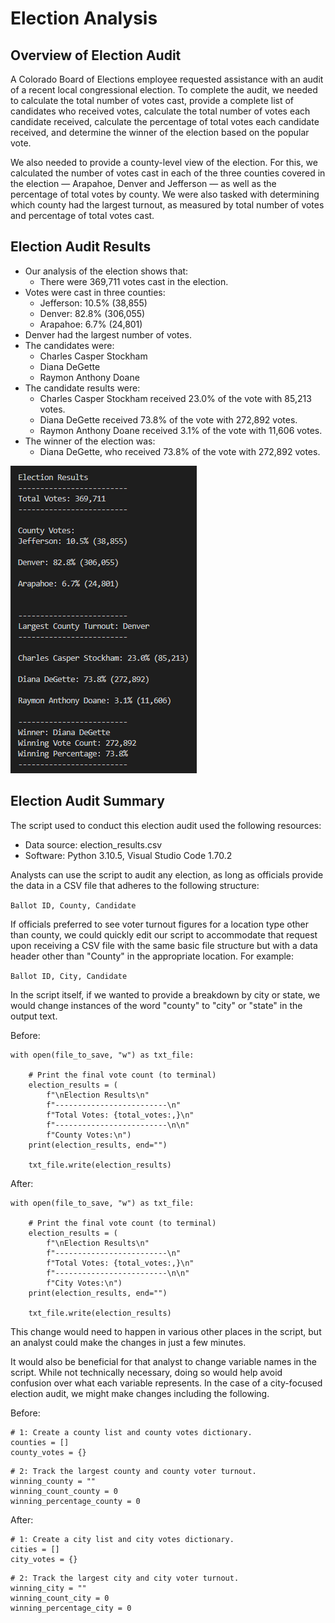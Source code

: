 # Election Analysis

## Overview of Election Audit
A Colorado Board of Elections employee requested assistance with an audit of a recent local congressional election. To complete the audit, we needed to
calculate the total number of votes cast, provide a complete list of candidates who received votes, calculate the total number of votes each candidate received,
calculate the percentage of total votes each candidate received, and determine the winner of the election based on the popular vote. 

We also needed to provide a county-level view of the election. For this, we calculated the number of votes cast in each of the three counties covered in the 
election — Arapahoe, Denver and Jefferson — as well as the percentage of total votes by county. We were also tasked with determining which county had the largest
turnout, as measured by total number of votes and percentage of total votes cast.

## Election Audit Results
- Our analysis of the election shows that:
    - There were 369,711 votes cast in the election.
- Votes were cast in three counties:
    - Jefferson: 10.5% (38,855)
    - Denver: 82.8% (306,055)
    - Arapahoe: 6.7% (24,801)
- Denver had the largest number of votes.
- The candidates were:
    - Charles Casper Stockham
    - Diana DeGette
    - Raymon Anthony Doane
- The candidate results were:
    - Charles Casper Stockham received 23.0% of the vote with 85,213 votes.
    - Diana DeGette received 73.8% of the vote with 272,892 votes.
    - Raymon Anthony Doane received 3.1% of the vote with 11,606 votes.
- The winner of the election was:
    - Diana DeGette, who received 73.8% of the vote with 272,892 votes.

![Screenshot of script output printed to the terminal](terminal_output.png)

## Election Audit Summary
The script used to conduct this election audit used the following resources:
- Data source: election_results.csv
- Software: Python 3.10.5, Visual Studio Code 1.70.2

Analysts can use the script to audit any election, as long as officials provide the data in a CSV file that adheres to the following structure:

`Ballot ID, County, Candidate`

If officials preferred to see voter turnout figures for a location type other than county, we could quickly edit our script to accommodate that request upon 
receiving a CSV file with the same basic file structure but with a data header other than "County" in the appropriate location. For example:

`Ballot ID, City, Candidate`

In the script itself, if we wanted to provide a breakdown by city or state, we would change instances of the word "county" to "city" or "state" in the output text.

Before: 

```
with open(file_to_save, "w") as txt_file:

    # Print the final vote count (to terminal)
    election_results = (
        f"\nElection Results\n"
        f"-------------------------\n"
        f"Total Votes: {total_votes:,}\n"
        f"-------------------------\n\n"
        f"County Votes:\n")
    print(election_results, end="")

    txt_file.write(election_results)
```

After:

```
with open(file_to_save, "w") as txt_file:

    # Print the final vote count (to terminal)
    election_results = (
        f"\nElection Results\n"
        f"-------------------------\n"
        f"Total Votes: {total_votes:,}\n"
        f"-------------------------\n\n"
        f"City Votes:\n")
    print(election_results, end="")

    txt_file.write(election_results)
```

This change would need to happen in various other places in the script, but an analyst could make the changes in just a few minutes.

It would also be beneficial for that analyst to change variable names in the script. While not technically necessary, doing so would help avoid confusion over
what each variable represents. In the case of a city-focused election audit, we might make changes including the following.

Before:

```
# 1: Create a county list and county votes dictionary.
counties = []
county_votes = {}
```

```
# 2: Track the largest county and county voter turnout.
winning_county = ""
winning_count_county = 0
winning_percentage_county = 0
```

After:

```
# 1: Create a city list and city votes dictionary.
cities = []
city_votes = {}
```

```
# 2: Track the largest city and city voter turnout.
winning_city = ""
winning_count_city = 0
winning_percentage_city = 0
```
